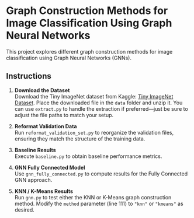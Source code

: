 # Graph Construction Methods for Image Classification Using Graph Neural Networks

This project explores different graph construction methods for image classification using Graph Neural Networks (GNNs).

## Instructions

1. **Download the Dataset**  
   Download the Tiny ImageNet dataset from Kaggle: [Tiny ImageNet Dataset](https://www.kaggle.com/datasets/akash2sharma/tiny-imagenet?resource=download).
   Place the downloaded file in the `data` folder and unzip it. You can use `extract.py` to handle the extraction if preferred—just be sure to adjust the file paths to match your setup.
   
3. **Reformat Validation Data**  
   Run `reformat_validation_set.py` to reorganize the validation files, ensuring they match the structure of the training data.

4. **Baseline Results**  
   Execute `baseline.py` to obtain baseline performance metrics.

5. **GNN Fully Connected Model**  
   Use `gnn_fully_connected.py` to compute results for the Fully Connected GNN approach.

6. **KNN / K-Means Results**  
   Run `gnn.py` to test either the KNN or K-Means graph construction method. Modify the `method` parameter (line 111) to `"knn"` or `"kmeans"` as desired.
